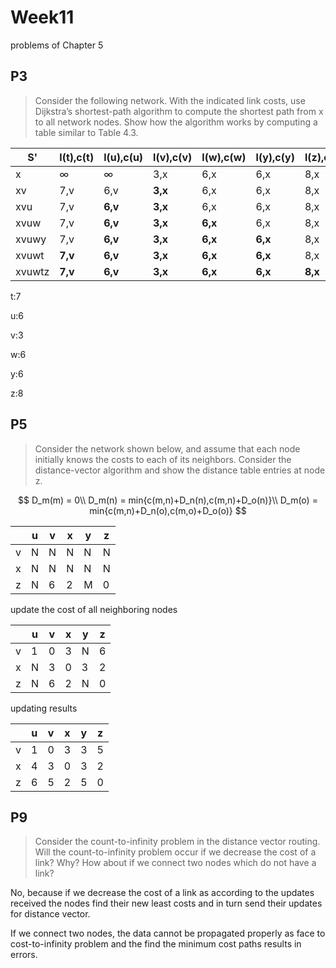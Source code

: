 # Week11

problems of Chapter 5

## P3

> Consider the following network. With the indicated link costs, use Dijkstra’s shortest-path algorithm to compute the shortest path from x to all network nodes. Show how the algorithm works by computing a table similar to Table 4.3.

| S'     | l(t),c(t) | l(u),c(u) | l(v),c(v) | l(w),c(w) | l(y),c(y) | l(z),c(z) |
| ------ | --------- | --------- | --------- | --------- | --------- | --------- |
| x      | $\infty$  | $\infty$  | 3,x       | 6,x       | 6,x       | 8,x       |
| xv     | 7,v       | 6,v       | **3,x**   | 6,x       | 6,x       | 8,x       |
| xvu    | 7,v       | **6,v**   | **3,x**   | 6,x       | 6,x       | 8,x       |
| xvuw   | 7,v       | **6,v**   | **3,x**   | **6,x**   | 6,x       | 8,x       |
| xvuwy  | 7,v       | **6,v**   | **3,x**   | **6,x**   | **6,x**   | 8,x       |
| xvuwt  | **7,v**   | **6,v**   | **3,x**   | **6,x**   | **6,x**   | 8,x       |
| xvuwtz | **7,v**   | **6,v**   | **3,x**   | **6,x**   | **6,x**   | **8,x**   |

t:7

u:6

v:3

w:6

y:6

z:8

## P5

> Consider the network shown below, and assume that each node initially knows the costs to each of its neighbors. Consider the distance-vector algorithm and show the distance table entries at node z.

$$
D_m(m) = 0\\
D_m(n) = min{c(m,n)+D_n(n),c(m,n)+D_o(n)}\\
D_m(o) = min{c(m,n)+D_n(o),c(m,o)+D_o(o)}
$$

|      | u    | v    | x    | y    | z    |
| ---- | ---- | ---- | ---- | ---- | ---- |
| v    | N    | N    | N    | N    | N    |
| x    | N    | N    | N    | N    | N    |
| z    | N    | 6    | 2    | M    | 0    |

update the cost of all neighboring nodes

|      | u    | v    | x    | y    | z    |
| ---- | ---- | ---- | ---- | ---- | ---- |
| v    | 1    | 0    | 3    | N    | 6    |
| x    | N    | 3    | 0    | 3    | 2    |
| z    | N    | 6    | 2    | N    | 0    |

updating results

|      | u    | v    | x    | y    | z    |
| ---- | ---- | ---- | ---- | ---- | ---- |
| v    | 1    | 0    | 3    | 3    | 5    |
| x    | 4    | 3    | 0    | 3    | 2    |
| z    | 6    | 5    | 2    | 5    | 0    |

## P9

> Consider the count-to-infinity problem in the distance vector routing. Will the count-to-infinity problem occur if we decrease the cost of a link? Why? How about if we connect two nodes which do not have a link?

No, because if we decrease the cost of a link as according to the updates received the nodes find their new least costs and in turn send their updates for distance vector.

If we connect two nodes, the data cannot be propagated properly as face to cost-to-infinity problem and  the find the minimum cost paths results in errors.